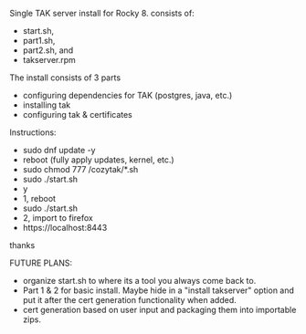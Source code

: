 Single TAK server install for Rocky 8. consists of: 
- start.sh, 
- part1.sh, 
- part2.sh, and 
- takserver.rpm

The install consists of 3 parts
- configuring dependencies for TAK (postgres, java, etc.) 
- installing tak
- configuring tak & certificates

Instructions:
- sudo dnf update -y
- reboot (fully apply updates, kernel, etc.)
- sudo chmod 777 /cozytak/*.sh 
- sudo ./start.sh
- y
- 1, reboot
- sudo ./start.sh
- 2, import to firefox
- https://localhost:8443

thanks

FUTURE PLANS:
- organize start.sh to where its a tool you always come back to.
- Part 1 & 2 for basic install. Maybe hide in a "install takserver" option and put it after the cert generation functionality when added.
- cert generation based on user input and packaging them into importable zips.
